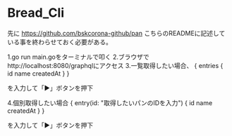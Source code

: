 # Bread_Cli

先に
https://github.com/bskcorona-github/pan
こちらのREADMEに記述している事を終わらせておく必要がある。

1.go run main.goをターミナルで叩く
2.ブラウザでhttp://localhost:8080/graphqlにアクセス
3.一覧取得したい場合、
{
  entries {
    id
    name
    createdAt
  }
}

を入力して「▶」ボタンを押下

4.個別取得したい場合
{
  entry(id: "取得したいパンのIDを入力") {
    id
    name
    createdAt
  }
}

を入力して「▶」ボタンを押下
